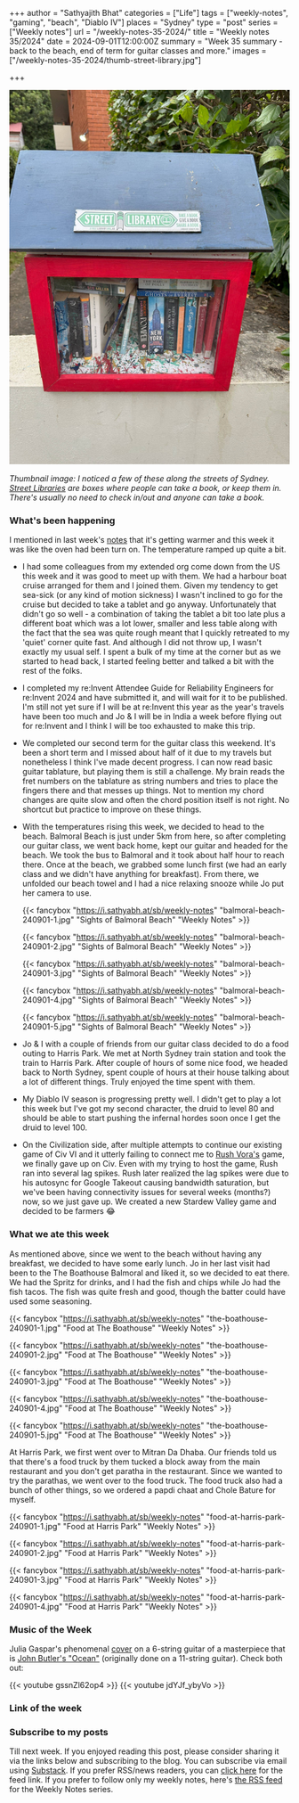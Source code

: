 +++
author = "Sathyajith Bhat"
categories = ["Life"]
tags = ["weekly-notes", "gaming", "beach", "Diablo IV"]
places = "Sydney"
type = "post"
series = ["Weekly notes"]
url = "/weekly-notes-35-2024/"
title = "Weekly notes 35/2024"
date = 2024-09-01T12:00:00Z
summary = "Week 35 summary - back to the beach, end of term for guitar classes and more."
images = ["/weekly-notes-35-2024/thumb-street-library.jpg"]

+++

![](thumb-street-library.jpg)

_Thumbnail image: I noticed a few of these along the streets of Sydney. [Street Libraries](https://streetlibrary.org.au/) are boxes where people can take a book, or keep them in. There's usually no need to check in/out and anyone can take a book._ 

### What's been happening

I mentioned in last week's [notes](/weekly-notes-34-2024/) that it's getting warmer and this week it was like the oven had been turn on. The temperature ramped up quite a bit.

* I had some colleagues from my extended org come down from the US this week and it was good to meet up with them. We had a harbour boat cruise arranged for them and I joined them. Given my tendency to get sea-sick (or any kind of motion sickness) I wasn't inclined to go for the cruise but decided to take a tablet and go anyway. Unfortunately that didn't go so well - a combination of taking the tablet a bit too late plus a different boat which was a lot lower, smaller and less table along with the fact that the sea was quite rough meant that I quickly retreated to my 'quiet' corner quite fast. And although I did not throw up, I wasn't exactly my usual self. I spent a bulk of my time at the corner but as we started to head back, I started feeling better and talked a bit with the rest of the folks.
* I completed my re:Invent Attendee Guide for Reliability Engineers for re:Invent 2024 and have submitted it, and will wait for it to be published. I'm still not yet sure if I will be at re:Invent this year as the year's travels have been too much and Jo & I will be in India a week before flying out for re:Invent and I think I will be too exhausted to make this trip.
* We completed our second term for the guitar class this weekend. It's been a short term and I missed about half of it due to my travels but nonetheless I think I've made decent progress. I can now read basic guitar tablature, but playing them is still a challenge. My brain reads the fret numbers on the tablature as string numbers and tries to place the fingers there and that messes up things. Not to mention my chord changes are quite slow and often the chord position itself is not right. No shortcut but practice to improve on these things.
* With the temperatures rising this week, we decided to head to the beach. Balmoral Beach is just under 5km from here, so after completing our guitar class, we went back home, kept our guitar and headed for the beach. We took the bus to Balmoral and it took about half hour to reach there. Once at the beach, we grabbed some lunch first (we had an early class and we didn't have anything for breakfast). From there, we unfolded our beach towel and I had a nice relaxing snooze while Jo put her camera to use.

  {{< fancybox "https://i.sathyabh.at/sb/weekly-notes" "balmoral-beach-240901-1.jpg" "Sights of Balmoral Beach" "Weekly Notes" >}}

  {{< fancybox "https://i.sathyabh.at/sb/weekly-notes" "balmoral-beach-240901-2.jpg" "Sights of Balmoral Beach" "Weekly Notes" >}}

  {{< fancybox "https://i.sathyabh.at/sb/weekly-notes" "balmoral-beach-240901-3.jpg" "Sights of Balmoral Beach" "Weekly Notes" >}}

  {{< fancybox "https://i.sathyabh.at/sb/weekly-notes" "balmoral-beach-240901-4.jpg" "Sights of Balmoral Beach" "Weekly Notes" >}}

  {{< fancybox "https://i.sathyabh.at/sb/weekly-notes" "balmoral-beach-240901-5.jpg" "Sights of Balmoral Beach" "Weekly Notes" >}}

* Jo & I with a couple of friends from our guitar class decided to do a food outing to Harris Park. We met at North Sydney train station and took the train to Harris Park. After couple of hours of some nice food, we headed back to North Sydney, spent couple of hours at their house talking about a lot of different things. Truly enjoyed the time spent with them.
* My Diablo IV season is progressing pretty well. I didn't get to play a lot this week but I've got my second character, the druid to level 80 and should be able to start pushing the infernal hordes soon once I get the druid to level 100.
* On the Civilization side, after multiple attempts to continue our existing game of Civ VI and it utterly failing to connect me to [Rush Vora's](https://mastodon.social/@rushvora@hachyderm.io) game, we finally gave up on Civ. Even with my trying to host the game, Rush ran into several lag spikes. Rush later realized the lag spikes were due to his autosync for Google Takeout causing bandwidth saturation, but we've been having connectivity issues for several weeks (months?) now, so we just gave up. We created a new Stardew Valley game and decided to be farmers 😂

### What we ate this week

As mentioned above, since we went to the beach without having any breakfast, we decided to have some early lunch. Jo in her last visit had been to the The Boathouse Balmoral and liked it, so we decided to eat there. We had the Spritz for drinks, and I had the fish and chips while Jo had the fish tacos. The fish was quite fresh and good, though the batter could have used some seasoning. 

{{< fancybox "https://i.sathyabh.at/sb/weekly-notes" "the-boathouse-240901-1.jpg" "Food at The Boathouse" "Weekly Notes" >}}

{{< fancybox "https://i.sathyabh.at/sb/weekly-notes" "the-boathouse-240901-2.jpg" "Food at The Boathouse" "Weekly Notes" >}}

{{< fancybox "https://i.sathyabh.at/sb/weekly-notes" "the-boathouse-240901-3.jpg" "Food at The Boathouse" "Weekly Notes" >}}

{{< fancybox "https://i.sathyabh.at/sb/weekly-notes" "the-boathouse-240901-4.jpg" "Food at The Boathouse" "Weekly Notes" >}}

{{< fancybox "https://i.sathyabh.at/sb/weekly-notes" "the-boathouse-240901-5.jpg" "Food at The Boathouse" "Weekly Notes" >}}

At Harris Park, we first went over to Mitran Da Dhaba. Our friends told us that there's a food truck by them tucked a block away from the main restaurant and you don't get paratha in the restaurant. Since we wanted to try the parathas, we went over to the food truck. The food truck also had a bunch of other things, so we ordered a papdi chaat and Chole Bature for myself. 

{{< fancybox "https://i.sathyabh.at/sb/weekly-notes" "food-at-harris-park-240901-1.jpg" "Food at Harris Park" "Weekly Notes" >}}

{{< fancybox "https://i.sathyabh.at/sb/weekly-notes" "food-at-harris-park-240901-2.jpg" "Food at Harris Park" "Weekly Notes" >}}

{{< fancybox "https://i.sathyabh.at/sb/weekly-notes" "food-at-harris-park-240901-3.jpg" "Food at Harris Park" "Weekly Notes" >}}

{{< fancybox "https://i.sathyabh.at/sb/weekly-notes" "food-at-harris-park-240901-4.jpg" "Food at Harris Park" "Weekly Notes" >}}

### Music of the Week

Julia Gaspar's phenomenal [cover](https://www.youtube.com/watch?v=gssnZl62op4) on a 6-string guitar of a masterpiece that is [John Butler's "Ocean"](https://www.youtube.com/watch?v=jdYJf_ybyVo) (originally done on a 11-string guitar). Check both out:

  {{< youtube gssnZl62op4 >}}
  {{< youtube jdYJf_ybyVo >}}
### Link of the week


### Subscribe to my posts

Till next week. If you enjoyed reading this post, please consider sharing it via the links below and subscribing to the blog. You can subscribe via email using [Substack](https://sathyabhat.substack.com/). If you prefer RSS/news readers, you can [click here](https://sathyabh.at/index.xml) for the feed link. If you prefer to follow only my weekly notes, here's [the RSS feed](https://sathyabh.at/series/weekly-notes/index.xml) for the Weekly Notes series. 
